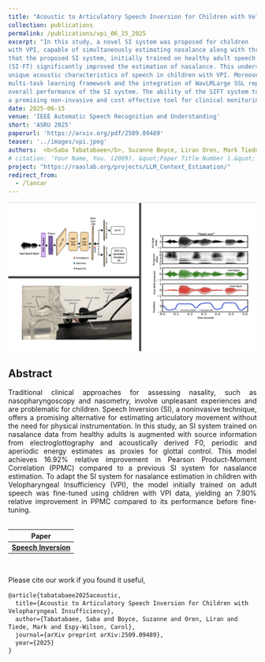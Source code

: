 ```yaml
---
title: "Acoustic to Articulatory Speech Inversion for Children with Velopharyngeal Insufficiency"
collection: publications
permalink: /publications/vpi_06_15_2025
excerpt: "In this study, a novel SI system was proposed for children
with VPI, capable of simultaneously estimating nasalance along with three source features. The results demonstrated
that the proposed SI system, initially trained on healthy adult speech and subsequently fine-tuned with VPI child speech
(SI-FT) significantly improved the estimation of nasalance. This underscores the importance of adapting models to the
unique acoustic characteristics of speech in children with VPI. Moreover, the findings highlighted the effectiveness of a
multi-task learning framework and the integration of WavLMLarge SSL representations, which collectively enhanced the
overall performance of the SI system. The ability of the SIFT system to estimate nasalance from an audio signal presents
a promising non-invasive and cost effective tool for clinical monitoring and assessment of VPI in children."
date: 2025-06-15
venue: 'IEEE Automatic Speech Recognition and Understanding'
short: 'ASRU 2025'
paperurl: 'https://arxiv.org/pdf/2509.09489'
teaser: '../images/vpi.jpeg'
authors:  <b>Saba Tabatabaee</b>, Suzanne Boyce, Liran Oren, Mark Tiede, Carol Espy-Wilson"
# citation: 'Your Name, You. (2009). &quot;Paper Title Number 1.&quot; <i>Journal 1</i>. 1(1).'
project: "https://raaslab.org/projects/LLM_Context_Estimation/"
redirect_from: 
  - /lancar
---
```


<p style="text-align:center;">
<img src="../images/vpi.jpeg" width="800">
</p>

## Abstract
<div style="text-align: justify"> Traditional clinical approaches for assessing nasality, such as nasopharyngoscopy and nasometry, involve unpleasant experiences and are problematic for children. Speech
Inversion (SI), a noninvasive technique, offers a promising alternative for estimating articulatory movement without the need
for physical instrumentation. In this study, an SI system trained
on nasalance data from healthy adults is augmented with source
information from electroglottography and acoustically derived
F0, periodic and aperiodic energy estimates as proxies for glottal
control. This model achieves 16.92% relative improvement in
Pearson Product-Moment Correlation (PPMC) compared to a
previous SI system for nasalance estimation. To adapt the SI
system for nasalance estimation in children with Velopharyngeal
Insufficiency (VPI), the model initially trained on adult speech
was fine-tuned using children with VPI data, yielding an 7.90%
relative improvement in PPMC compared to its performance
before fine-tuning.</div>
<br>

| Paper                                         
|---------------------------------------------------------------------------------------------------------|
| [**Speech Inversion**](https://arxiv.org/pdf/2509.09489) |

<br>

Please cite our work if you found it useful,

```
@article{tabatabaee2025acoustic,
  title={Acoustic to Articulatory Speech Inversion for Children with Velopharyngeal Insufficiency},
  author={Tabatabaee, Saba and Boyce, Suzanne and Oren, Liran and Tiede, Mark and Espy-Wilson, Carol},
  journal={arXiv preprint arXiv:2509.09489},
  year={2025}
}
```
